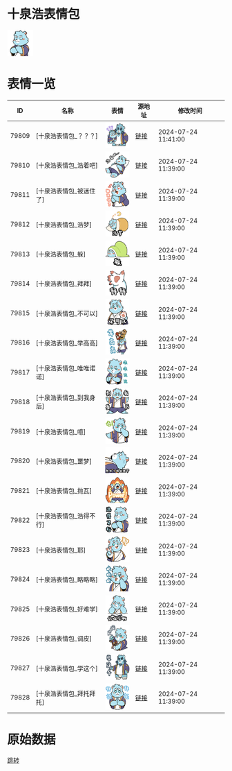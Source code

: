 # 十泉浩表情包

<img src="./cover.png" height="60" alt="cover" />

# 表情一览

|ID|名称|表情|源地址|修改时间|
|----|----|----|----|----|
|79809|[十泉浩表情包_？？？]|<img src="./pic/079809_%5B十泉浩表情包_？？？%5D.png" height="60" alt="？？？"/>|[链接](https://i0.hdslb.com/bfs/garb/a43c7fb1323da5ade38cf8469fedb844e989b6b2.png)|2024-07-24 11:41:00|
|79810|[十泉浩表情包_浩着吧]|<img src="./pic/079810_%5B十泉浩表情包_浩着吧%5D.png" height="60" alt="浩着吧"/>|[链接](https://i0.hdslb.com/bfs/garb/538791905808fff556669111d9dfdbc14d2df5fd.png)|2024-07-24 11:39:00|
|79811|[十泉浩表情包_被迷住了]|<img src="./pic/079811_%5B十泉浩表情包_被迷住了%5D.png" height="60" alt="被迷住了"/>|[链接](https://i0.hdslb.com/bfs/garb/58b4c512e098709866adc6cde8478ff88322332e.png)|2024-07-24 11:39:00|
|79812|[十泉浩表情包_浩梦]|<img src="./pic/079812_%5B十泉浩表情包_浩梦%5D.png" height="60" alt="浩梦"/>|[链接](https://i0.hdslb.com/bfs/garb/58fe7fb8859c2488deac0dac9c7671aedef927f3.png)|2024-07-24 11:39:00|
|79813|[十泉浩表情包_躲]|<img src="./pic/079813_%5B十泉浩表情包_躲%5D.png" height="60" alt="躲"/>|[链接](https://i0.hdslb.com/bfs/garb/5ce1486156f630880f520925df7c5a89db5eafc8.png)|2024-07-24 11:39:00|
|79814|[十泉浩表情包_拜拜]|<img src="./pic/079814_%5B十泉浩表情包_拜拜%5D.png" height="60" alt="拜拜"/>|[链接](https://i0.hdslb.com/bfs/garb/bc82067d7f8f0e7a47d9b52cbd778603e5873694.png)|2024-07-24 11:39:00|
|79815|[十泉浩表情包_不可以]|<img src="./pic/079815_%5B十泉浩表情包_不可以%5D.png" height="60" alt="不可以"/>|[链接](https://i0.hdslb.com/bfs/garb/5a3ded1d7a3b66fce9b123dcbdbc28ae651bd8e9.png)|2024-07-24 11:39:00|
|79816|[十泉浩表情包_举高高]|<img src="./pic/079816_%5B十泉浩表情包_举高高%5D.png" height="60" alt="举高高"/>|[链接](https://i0.hdslb.com/bfs/garb/35526db4606e9ed2fa5de706068c01fa26222228.png)|2024-07-24 11:39:00|
|79817|[十泉浩表情包_唯唯诺诺]|<img src="./pic/079817_%5B十泉浩表情包_唯唯诺诺%5D.png" height="60" alt="唯唯诺诺"/>|[链接](https://i0.hdslb.com/bfs/garb/6d6c2abbf2e7786eeaf8c6a55ba8c35332341a5e.png)|2024-07-24 11:39:00|
|79818|[十泉浩表情包_到我身后]|<img src="./pic/079818_%5B十泉浩表情包_到我身后%5D.png" height="60" alt="到我身后"/>|[链接](https://i0.hdslb.com/bfs/garb/9019649fbb7239698c737b709084a0dc8d072a71.png)|2024-07-24 11:39:00|
|79819|[十泉浩表情包_噫]|<img src="./pic/079819_%5B十泉浩表情包_噫%5D.png" height="60" alt="噫"/>|[链接](https://i0.hdslb.com/bfs/garb/1960c4b625a5a9fea9f519cda2e166f83ed8fa2d.png)|2024-07-24 11:39:00|
|79820|[十泉浩表情包_噩梦]|<img src="./pic/079820_%5B十泉浩表情包_噩梦%5D.png" height="60" alt="噩梦"/>|[链接](https://i0.hdslb.com/bfs/garb/1d6cfe6fb4bc916f33b8a19e644e9f705fcbfd77.png)|2024-07-24 11:39:00|
|79821|[十泉浩表情包_抛瓦]|<img src="./pic/079821_%5B十泉浩表情包_抛瓦%5D.png" height="60" alt="抛瓦"/>|[链接](https://i0.hdslb.com/bfs/garb/5905fe5fd0538aed11437d7f65b51ccfd61f4c17.png)|2024-07-24 11:39:00|
|79822|[十泉浩表情包_浩得不行]|<img src="./pic/079822_%5B十泉浩表情包_浩得不行%5D.png" height="60" alt="浩得不行"/>|[链接](https://i0.hdslb.com/bfs/garb/e34fa1dd9faa5cba0cd4fa096f6069b487debdf7.png)|2024-07-24 11:39:00|
|79823|[十泉浩表情包_耶]|<img src="./pic/079823_%5B十泉浩表情包_耶%5D.png" height="60" alt="耶"/>|[链接](https://i0.hdslb.com/bfs/garb/fd8b7cfd2f9c34e0e7b10194ef6c7d57a8dd886e.png)|2024-07-24 11:39:00|
|79824|[十泉浩表情包_略略略]|<img src="./pic/079824_%5B十泉浩表情包_略略略%5D.png" height="60" alt="略略略"/>|[链接](https://i0.hdslb.com/bfs/garb/2a00b42b6024d03de582685ac65dab054f7463fd.png)|2024-07-24 11:39:00|
|79825|[十泉浩表情包_好难学]|<img src="./pic/079825_%5B十泉浩表情包_好难学%5D.png" height="60" alt="好难学"/>|[链接](https://i0.hdslb.com/bfs/garb/c32249155a00726c9902686886d1e236ac073c79.png)|2024-07-24 11:39:00|
|79826|[十泉浩表情包_调皮]|<img src="./pic/079826_%5B十泉浩表情包_调皮%5D.png" height="60" alt="调皮"/>|[链接](https://i0.hdslb.com/bfs/garb/020caa1aaac8d677dd76728481999c4a32cfe9ee.png)|2024-07-24 11:39:00|
|79827|[十泉浩表情包_学这个]|<img src="./pic/079827_%5B十泉浩表情包_学这个%5D.png" height="60" alt="学这个"/>|[链接](https://i0.hdslb.com/bfs/garb/ba1be9a09a809c197a5d504d81894c9994fa3370.png)|2024-07-24 11:39:00|
|79828|[十泉浩表情包_拜托拜托]|<img src="./pic/079828_%5B十泉浩表情包_拜托拜托%5D.png" height="60" alt="拜托拜托"/>|[链接](https://i0.hdslb.com/bfs/garb/10179d4cd50e52b73b3853e2355f33edf8a8f361.png)|2024-07-24 11:39:00|

# 原始数据

[跳转](./raw.json)

